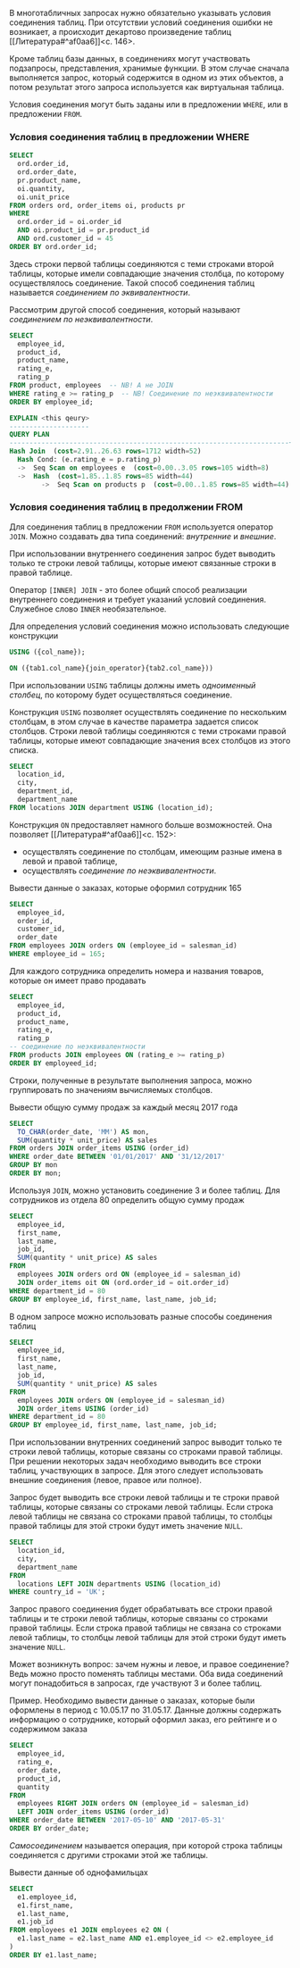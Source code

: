 В многотабличных запросах нужно обязательно указывать условия соединения таблиц. При отсутствии условий соединения ошибки не возникает, а происходит декартово произведение таблиц [[Литература#^af0aa6]]<c. 146>.

Кроме таблиц базы данных, в соединениях могут участвовать подзапросы, представления, хранимые функции. В этом случае сначала выполняется запрос, который содержится в одном из этих объектов, а потом результат этого запроса используется как виртуальная таблица.

Условия соединения могут быть заданы или в предложении `WHERE`, или в предложении `FROM`.
### Условия соединения таблиц в предложении WHERE

```sql
SELECT
  ord.order_id,
  ord.order_date,
  pr.product_name,
  oi.quantity,
  oi.unit_price
FROM orders ord, order_items oi, products pr
WHERE
  ord.order_id = oi.order_id
  AND oi.product_id = pr.product_id
  AND ord.customer_id = 45
ORDER BY ord.order_id;
```
Здесь строки первой таблицы соединяются с теми строками второй таблицы, которые имели совпадающие значения столбца, по которому осуществлялось соединение. Такой способ соединения таблиц называется _соединением по эквивалентности_.

Рассмотрим другой способ соединения, который называют _соединением по неэквивалентности_.
```sql
SELECT
  employee_id,
  product_id,
  product_name,
  rating_e,
  rating_p
FROM product, employees  -- NB! А не JOIN
WHERE rating_e >= rating_p  -- NB! Соединение по неэквивалентности
ORDER BY employee_id;

EXPLAIN <this qeury>
--------------------
QUERY PLAN                                                            |
----------------------------------------------------------------------+
Hash Join  (cost=2.91..26.63 rows=1712 width=52)                      |
  Hash Cond: (e.rating_e = p.rating_p)                                |
  ->  Seq Scan on employees e  (cost=0.00..3.05 rows=105 width=8)     |
  ->  Hash  (cost=1.85..1.85 rows=85 width=44)                        |
        ->  Seq Scan on products p  (cost=0.00..1.85 rows=85 width=44)|
```

### Условия соединения таблиц в предолжении FROM

Для соединения таблиц в предложении `FROM` используется оператор `JOIN`. Можно создавать два типа соединений: _внутренние_ и _внешние_.

При использовании внутреннего соединения запрос будет выводить только те строки левой таблицы, которые имеют связанные строки в правой таблице. 

Оператор `[INNER] JOIN` - это более общий способ реализации внутреннего соединения и требует указаний условий соединения. Служебное слово `INNER` необязательное.

Для определения условий соединения можно использовать следующие конструкции
```sql
USING ({col_name});

ON ({tab1.col_name}{join_operator}{tab2.col_name}))
```

При использовании `USING` таблицы должны иметь _одноименный столбец_, по которому будет осуществляться соединение.

Конструкция `USING` позволяет осуществлять соединение по нескольким столбцам, в этом случае в качестве параметра задается список столбцов. Строки левой таблицы соединяются с теми строками правой таблицы, которые имеют совпадающие значения всех столбцов из этого списка.
```sql
SELECT
  location_id,
  city,
  department_id,
  department_name
FROM locations JOIN department USING (location_id);
```

Конструкция `ON` предоставляет намного больше возможностей. Она позволяет [[Литература#^af0aa6]]<c. 152>:
- осуществлять соединение по столбцам, имеющим разные имена в левой и правой таблице,
- осуществлять _соединение по неэквивалентности_.

Вывести данные о заказах, которые оформил сотрудник 165
```sql
SELECT
  employee_id,
  order_id,
  customer_id,
  order_date
FROM employees JOIN orders ON (employee_id = salesman_id)
WHERE employee_id = 165;
```

Для каждого сотрудника определить номера и названия товаров, которые он имеет право продавать
```sql
SELECT
  employee_id,
  product_id,
  product_name,
  rating_e,
  rating_p
-- соединение по неэквивалентности
FROM products JOIN employees ON (rating_e >= rating_p)
ORDER BY employeed_id;
```

Строки, полученные в результате выполнения запроса, можно группировать по значениям вычисляемых столбцов.

Вывести общую сумму продаж за каждый месяц 2017 года
```sql
SELECT
  TO_CHAR(order_date, 'MM') AS mon,
  SUM(quantity * unit_price) AS sales
FROM orders JOIN order_items USING (order_id)
WHERE order_date BETWEEN '01/01/2017' AND '31/12/2017'
GROUP BY mon
ORDER BY mon;
```

Используя `JOIN`, можно установить соединение 3 и более таблиц. Для сотрудников из отдела 80 определить общую сумму продаж
```sql
SELECT
  employee_id,
  first_name,
  last_name,
  job_id,
  SUM(quantity * unit_price) AS sales
FROM
  employees JOIN orders ord ON (employee_id = salesman_id)
  JOIN order_items oit ON (ord.order_id = oit.order_id)
WHERE department_id = 80
GROUP BY employee_id, first_name, last_name, job_id;
```

В одном запросе можно использовать разные способы соединения таблиц
```sql
SELECT
  employee_id,
  first_name,
  last_name,
  job_id,
  SUM(quantity * unit_price) AS sales
FROM
  employees JOIN orders ON (employee_id = salesman_id)
  JOIN order_items USING (order_id)
WHERE department_id = 80
GROUP BY employee_id, first_name, last_name, job_id;
```

При использовании внутренних соединений запрос выводит только те строки левой таблицы, которые связаны со строками правой таблицы. При решении некоторых задач необходимо выводить все строки таблиц, участвующих в запросе. Для этого следует использовать внешние соединения (левое, правое или полное).

Запрос будет выводить все строки левой таблицы и те строки правой таблицы, которые связаны со строками левой таблицы. Если строка левой таблицы не связана со строками правой таблицы, то столбцы правой таблицы для этой строки будут иметь значение `NULL`.
```sql
SELECT
  location_id,
  city,
  department_name
FROM
  locations LEFT JOIN departments USING (location_id)
WHERE country_id = 'UK';
```

Запрос правого соединения будет обрабатывать все строки правой таблицы и те строки левой таблицы, которые связаны со строками правой таблицы. Если строка правой таблицы не связана со строками левой таблицы, то столбцы левой таблицы для этой строки будут иметь значение `NULL`.

Может возникнуть вопрос: зачем нужны и левое, и правое соединение? Ведь можно просто поменять таблицы местами. Оба вида соединений могут понадобиться в запросах, где участвуют 3 и более таблиц.

Пример. Необходимо вывести данные о заказах, которые были оформлены в период с 10.05.17 по 31.05.17. Данные должны содержать информацию о сотруднике, который оформил заказ, его рейтинге и о содержимом заказа
```sql
SELECT
  employee_id,
  rating_e,
  order_date,
  product_id,
  quantity
FROM
  employees RIGHT JOIN orders ON (employee_id = salesman_id)
  LEFT JOIN order_items USING (order_id)
WHERE order_date BETWEEN '2017-05-10' AND '2017-05-31'
ORDER BY order_date;
```

_Самосоединением_ называется операция, при которой строка таблицы соединяется с другими строками этой же таблицы.

Вывести данные об однофамильцах
```sql
SELECT
  e1.employee_id,
  e1.first_name,
  e1.last_name,
  e1.job_id
FROM employees e1 JOIN employees e2 ON (
  e1.last_name = e2.last_name AND e1.employee_id <> e2.employee_id
)
ORDER BY e1.last_name;
```